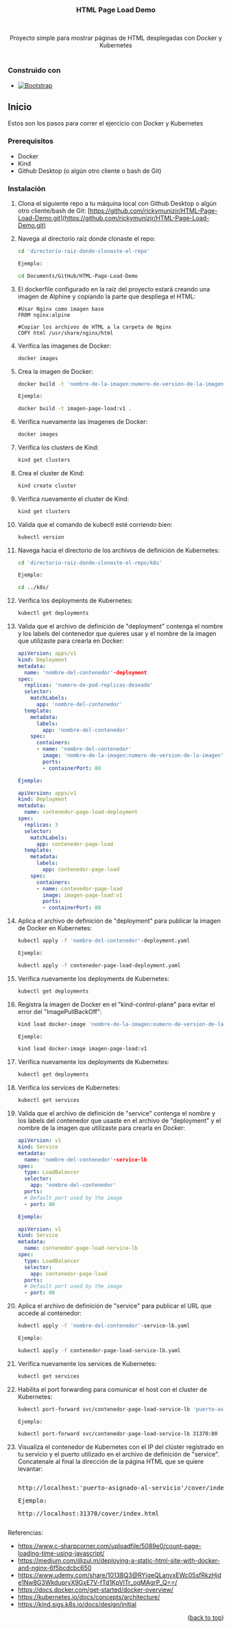 <!-- Improved compatibility of back to top link: See: https://github.com/othneildrew/Best-README-Template/pull/73 -->
<a id="readme-top"></a>
<!--
*** Thanks for checking out the Best-README-Template. If you have a suggestion
*** that would make this better, please fork the repo and create a pull request
*** or simply open an issue with the tag "enhancement".
*** Don't forget to give the project a star!
*** Thanks again! Now go create something AMAZING! :D
-->





<!-- PROJECT LOGO -->
<br />
<div align="center">
  

  <h3 align="center">HTML Page Load Demo</h3>
  <br />
  <p align="center">
    Proyecto simple para mostrar páginas de HTML desplegadas con Docker y Kubernetes
    <br />
    <br />
  </p>
</div>



### Construido con

* [![Bootstrap][Bootstrap.com]][Bootstrap-url]



<!-- GETTING STARTED -->
## Inicio

Estos son los pasos para correr el ejercicio con Docker y Kubernetes

### Prerequisitos

* Docker
* Kind
* Github Desktop (o algún otro cliente o bash de Git)


### Instalación

1. Clona el siguiente repo a tu máquina local con Github Desktop o algún otro cliente/bash de Git: [https://github.com/rickymunizjr/HTML-Page-Load-Demo.git](https://github.com/rickymunizjr/HTML-Page-Load-Demo.git)

2. Navega al directorio raíz donde clonaste el repo:
    ```sh
    cd 'directorio-raiz-donde-clonaste-el-repo'

    Ejemplo:

    cd Documents/GitHub/HTML-Page-Load-Demo
    ```

3. El dockerfile configurado en la raíz del proyecto estará creando una imagen de Alphine y copiando la parte que despliega el HTML:
    ```docker
    #Usar Nginx como imagen base
    FROM nginx:alpine

    #Copiar los archivos de HTML a la carpeta de Nginx
    COPY html /usr/share/nginx/html
    ```

4. Verifica las imagenes de Docker:
    ```sh
    docker images
    ```

5. Crea la imagen de Docker:
    ```sh
    docker build -t 'nombre-de-la-imagen:numero-de-version-de-la-imagen' .

    Ejemplo:

    docker build -t imagen-page-load:v1 .
    ```

6. Verifica nuevamente las imagenes de Docker:
    ```sh
    docker images
    ```

7. Verifica los clusters de Kind:
    ```sh
    kind get clusters
    ```

8. Crea el cluster de Kind:
    ```sh
    kind create cluster
    ```

9. Verifica nuevamente el cluster de Kind:
    ```sh
    kind get clusters
    ```

10. Valida que el comando de kubectl esté corriendo bien:
    ```sh
    kubectl version
    ```

11. Navega hacia el directorio de los archivos de definición de Kubernetes:
    ```sh
    cd 'directorio-raiz-donde-clonaste-el-repo/k8s'

    Ejemplo:

    cd ../k8s/
    ```

12. Verifica los deployments de Kubernetes:
    ```sh
    kubectl get deployments
    ```

13. Valida que el archivo de definición de "deployment" contenga el nombre y los labels del contenedor que quieres usar y el nombre de la imagen que utilizaste para crearla en Docker:
    ```yaml
    apiVersion: apps/v1
    kind: Deployment
    metadata:
      name: 'nombre-del-contenedor'-deployment
    spec:
      replicas: 'numero-de-pod-replicas-deseado'
      selector:
        matchLabels:
          app: 'nombre-del-contenedor'
      template:
        metadata:
          labels:
            app: 'nombre-del-contenedor'
        spec:
          containers:
          - name: 'nombre-del-contenedor'
            image: 'nombre-de-la-imagen:numero-de-version-de-la-imagen'
            ports:
            - containerPort: 80

    Ejemplo:

    apiVersion: apps/v1
    kind: Deployment
    metadata:
      name: contenedor-page-load-deployment
    spec:
      replicas: 3
      selector:
        matchLabels:
          app: contenedor-page-load
      template:
        metadata:
          labels:
            app: contenedor-page-load
        spec:
          containers:
          - name: contenedor-page-load
            image: imagen-page-load:v1
            ports:
            - containerPort: 80
    ```

14. Aplica el archivo de definición de "deployment" para publicar la imagen de Docker en Kubernetes:
    ```sh
    kubectl apply -f 'nombre-del-contenedor'-deployment.yaml

    Ejemplo:

    kubectl apply -f contenedor-page-load-deployment.yaml
    ```

15. Verifica nuevamente los deployments de Kubernetes:
    ```sh
    kubectl get deployments
    ```

16. Registra la imagen de Docker en el "kind-control-plane" para evitar el error del "ImagePullBackOff":
    ```sh
    kind load docker-image 'nombre-de-la-imagen:numero-de-version-de-la-imagen'

    Ejemplo:

    kind load docker-image imagen-page-load:v1
    ```

17. Verifica nuevamente los deployments de Kubernetes:
    ```sh
    kubectl get deployments
    ```

18. Verifica los services de Kubernetes:
    ```sh
    kubectl get services
    ```

19. Valida que el archivo de definición de "service" contenga el nombre y los labels del contenedor que usaste en el archivo de "deployment" y el nombre de la imagen que utilizaste para crearla en Docker:
    ```yaml
    apiVersion: v1
    kind: Service
    metadata:
      name: 'nombre-del-contenedor'-service-lb
    spec:
      type: LoadBalancer
      selector:
        app: 'nombre-del-contenedor'
      ports:
      # Default port used by the image
      - port: 80

    Ejemplo:

    apiVersion: v1
    kind: Service
    metadata:
      name: contenedor-page-load-service-lb
    spec:
      type: LoadBalancer
      selector:
        app: contenedor-page-load
      ports:
      # Default port used by the image
      - port: 80
    ```

20. Aplica el archivo de definición de "service" para publicar el URL que accede al contenedor:
    ```sh
    kubectl apply -f 'nombre-del-contenedor'-service-lb.yaml

    Ejemplo:

    kubectl apply -f contenedor-page-load-service-lb.yaml
    ```

21. Verifica nuevamente los services de Kubernetes:
    ```sh
    kubectl get services
    ```

22. Habilita el port forwarding para comunicar el host con el cluster de Kubernetes:
    ```sh
    kubectl port-forward svc/contenedor-page-load-service-lb 'puerto-asignado-al-servicio':80

    Ejemplo:

    kubectl port-forward svc/contenedor-page-load-service-lb 31370:80
    ```

23. Visualiza el contenedor de Kubernetes con el IP del clúster registrado en tu servicio y el puerto utilizado en el archivo de definición de "service". Concatenale al final la dirección de la página HTML que se quiere levantar:
    <pre><p>http://localhost:'puerto-asignado-al-servicio'/cover/index.html</p><p>Ejemplo:</p><p href="http://localhost:31370/cover/index.html">http://localhost:31370/cover/index.html</p></pre>
   

Referencias:
- https://www.c-sharpcorner.com/uploadfile/5089e0/count-page-loading-time-using-javascript/
- https://medium.com/@zul.m/deploying-a-static-html-site-with-docker-and-nginx-6f5bcdcbc650
- https://www.udemy.com/share/1013BQ3@RYjqeQLanvxEWc05sfRkzHjde1Nw8G3WkdupryX9GxE7V-fTd1KpVlTr_oqMAgrP_Q==/
- https://docs.docker.com/get-started/docker-overview/
- https://kubernetes.io/docs/concepts/architecture/
- https://kind.sigs.k8s.io/docs/design/initial


<p align="right">(<a href="#readme-top">back to top</a>)</p>



<!-- MARKDOWN LINKS & IMAGES -->
<!-- https://www.markdownguide.org/basic-syntax/#reference-style-links -->
[contributors-shield]: https://img.shields.io/github/contributors/github_username/repo_name.svg?style=for-the-badge
[contributors-url]: https://github.com/rickymunizjr/HTML-Page-Load-Demo/graphs/contributors
[forks-shield]: https://img.shields.io/github/forks/github_username/repo_name.svg?style=for-the-badge
[forks-url]: https://github.com/rickymunizjr/HTML-Page-Load-Demo/network/members
[stars-shield]: https://img.shields.io/github/stars/github_username/repo_name.svg?style=for-the-badge
[stars-url]: https://github.com/rickymunizjr/HTML-Page-Load-Demo/stargazers
[issues-shield]: https://img.shields.io/github/issues/github_username/repo_name.svg?style=for-the-badge
[issues-url]: https://github.com/rickymunizjr/HTML-Page-Load-Demo/issues
[license-shield]: https://img.shields.io/github/license/github_username/repo_name.svg?style=for-the-badge
[license-url]: https://github.com/rickymunizjr/HTML-Page-Load-Demo/blob/master/LICENSE.txt
[linkedin-shield]: https://img.shields.io/badge/-LinkedIn-black.svg?style=for-the-badge&logo=linkedin&colorB=555
[linkedin-url]: https://linkedin.com/in/linkedin_username
[product-screenshot]: images/screenshot.png
[Next.js]: https://img.shields.io/badge/next.js-000000?style=for-the-badge&logo=nextdotjs&logoColor=white
[Next-url]: https://nextjs.org/
[React.js]: https://img.shields.io/badge/React-20232A?style=for-the-badge&logo=react&logoColor=61DAFB
[React-url]: https://reactjs.org/
[Vue.js]: https://img.shields.io/badge/Vue.js-35495E?style=for-the-badge&logo=vuedotjs&logoColor=4FC08D
[Vue-url]: https://vuejs.org/
[Angular.io]: https://img.shields.io/badge/Angular-DD0031?style=for-the-badge&logo=angular&logoColor=white
[Angular-url]: https://angular.io/
[Svelte.dev]: https://img.shields.io/badge/Svelte-4A4A55?style=for-the-badge&logo=svelte&logoColor=FF3E00
[Svelte-url]: https://svelte.dev/
[Laravel.com]: https://img.shields.io/badge/Laravel-FF2D20?style=for-the-badge&logo=laravel&logoColor=white
[Laravel-url]: https://laravel.com
[Bootstrap.com]: https://img.shields.io/badge/Bootstrap-563D7C?style=for-the-badge&logo=bootstrap&logoColor=white
[Bootstrap-url]: https://getbootstrap.com
[JQuery.com]: https://img.shields.io/badge/jQuery-0769AD?style=for-the-badge&logo=jquery&logoColor=white
[JQuery-url]: https://jquery.com 